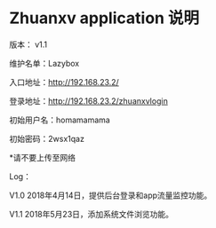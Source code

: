 # Zhuanxv application 说明

版本： v1.1

维护名单：Lazybox

入口地址：http://192.168.23.2/

登录地址：http://192.168.23.2/zhuanxvlogin

初始用户名：homamamama

初始密码：2wsx1qaz

\*请不要上传至网络



Log：

V1.0 2018年4月14日，提供后台登录和app流量监控功能。

V1.1 2018年5月23日，添加系统文件浏览功能。
